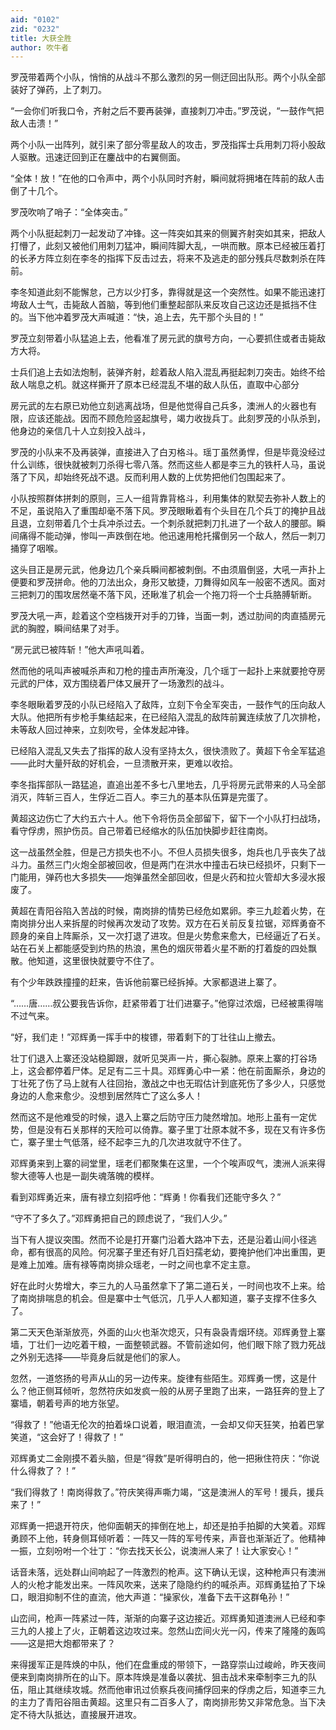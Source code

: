 ```yaml
---
aid: "0102"
zid: "0232"
title: 大获全胜
author: 吹牛者
---
```


罗茂带着两个小队，悄悄的从战斗不那么激烈的另一侧迂回出队形。两个小队全部装好了弹药，上了刺刀。

“一会你们听我口令，齐射之后不要再装弹，直接刺刀冲击。”罗茂说，“一鼓作气把敌人击溃！”

两个小队一出阵列，就引来了部分零星敌人的攻击，罗茂指挥士兵用刺刀将小股敌人驱散。迅速迂回到正在鏖战中的右翼侧面。

“全体！放！”在他的口令声中，两个小队同时齐射，瞬间就将拥堵在阵前的敌人击倒了十几个。

罗茂吹响了哨子：“全体突击。”

两个小队挺起刺刀一起发动了冲锋。这一阵突如其来的侧翼齐射突如其来，把敌人打懵了，此刻又被他们用刺刀猛冲，瞬间阵脚大乱，一哄而散。原本已经被压着打的长矛方阵立刻在李冬的指挥下反击过去，将来不及逃走的部分残兵尽数刺杀在阵前。

李冬知道此刻不能懈怠，己方以少打多，靠得就是这一个突然性。如果不能迅速打垮敌人士气，击毙敌人首脑，等到他们重整起部队来反攻自己这边还是抵挡不住的。当下他冲着罗茂大声喊道：“快，追上去，先干那个头目的！”

罗茂立刻带着小队猛追上去，他看准了房元武的旗号方向，一心要抓住或者击毙敌方大将。

士兵们追上去如法炮制，装弹齐射，趁着敌人陷入混乱再挺起刺刀突击。始终不给敌人喘息之机。就这样撕开了原本已经混乱不堪的敌人队伍，直取中心部分

房元武的左右原已劝他立刻逃离战场，但是他觉得自己兵多，澳洲人的火器也有限，应该还能战。因而不顾危险竖起旗号，竭力收拢兵丁。此刻罗茂的小队杀到，他身边的亲信几十人立刻投入战斗，

罗茂的小队来不及再装弹，直接进入了白刃格斗。瑶丁虽然勇悍，但是毕竟没经过什么训练，很快就被刺刀杀得七零八落。然而这些人都是李三九的铁杆人马，虽说落了下风，却始终死战不退。反而利用人数的上优势把他们包围起来了。

小队按照群体拼刺的原则，三人一组背靠背格斗，利用集体的默契去弥补人数上的不足，虽说陷入了重围却毫不落下风。罗茂眼瞅着有个头目在几个兵丁的掩护且战且退，立刻带着几个士兵冲杀过去。一个刺杀就把刺刀扎进了一个敌人的腰部。瞬间痛得不能动弹，惨叫一声跌倒在地。他迅速用枪托撂倒另一个敌人，然后一刺刀捅穿了咽喉。

这头目正是房元武，他身边几个亲兵瞬间都被刺倒。不由须眉倒竖，大吼一声扑上便要和罗茂拼命。他的刀法出众，身形又敏捷，刀舞得如风车一般密不透风。面对三把刺刀的围攻居然毫不落下风，还瞅准了机会一个拖刀将一个士兵胳膊斩断。

罗茂大吼一声，趁着这个空档拨开对手的刀锋，当面一刺，透过肋间的肉直插房元武的胸膛，瞬间结果了对手。

“房元武已被阵斩！”他大声吼叫着。

然而他的吼叫声被喊杀声和刀枪的撞击声所淹没，几个瑶丁一起扑上来就要抢夺房元武的尸体，双方围绕着尸体又展开了一场激烈的战斗。

李冬眼瞅着罗茂的小队已经陷入了敌阵，立刻下令全军突击，一鼓作气的压向敌人大队。他把所有步枪手集结起来，在已经陷入混乱的敌阵前翼连续放了几次排枪，未等敌人回过神来，立刻吹号，全体发起冲锋。

已经陷入混乱又失去了指挥的敌人没有坚持太久，很快溃败了。黄超下令全军猛追――此时大量歼敌的好机会，一旦溃散开来，更难以收拾。

李冬指挥部队一路猛追，直追出差不多七八里地去，几乎将房元武带来的人马全部消灭，阵斩三百人，生俘近二百人。李三九的基本队伍算是完蛋了。

黄超这边伤亡了大约五六十人。他下令将伤员全部留下，留下一个小队打扫战场，看守俘虏，照护伤员。自己带着已经缩水的队伍加快脚步赶往南岗。

这一战虽然全胜，但是己方损失也不小。不但人员损失很多，炮兵也几乎丧失了战斗力。虽然三门火炮全部被回收，但是两门在洪水中撞击石块已经损坏，只剩下一门能用，弹药也大多损失――炮弹虽然全部回收，但是火药和拉火管却大多浸水报废了。

黄超在青阳谷陷入苦战的时候，南岗排的情势已经危如累卵。李三九趁着火势，在南岗排分出人来拆屋的时候再次发动了攻势。双方在石关前反复拉锯，邓辉勇奋不顾身的亲自上阵厮杀，又一次打退了进攻。但是火势愈来愈大，已经逼近了石关。站在石关上都能感受到灼热的热浪，黑色的烟灰带着火星不断的打着旋的四处飘散。他知道，这里很快就要守不住了。

有个少年跌跌撞撞的赶来，告诉他前寨已经拆掉。大家都退进上寨了。

“……唐……叔公要我告诉你，赶紧带着丁壮们进寨子。”他穿过浓烟，已经被熏得喘不过气来。

“好，我们走！”邓辉勇一挥手中的梭镖，带着剩下的丁壮往山上撤去。

壮丁们退入上寨还没站稳脚跟，就听见哭声一片，撕心裂肺。原来上寨的打谷场上，这会都停着尸体。足足有二三十具。邓辉勇心中一紧：他在前面厮杀，身边的丁壮死了伤了马上就有人往回抬，激战之中也无瑕估计到底死伤了多少人，只感觉身边的人愈来愈少。没想到居然阵亡了这么多人！

然而这不是他难受的时候，退入上寨之后防守压力陡然增加。地形上虽有一定优势，但是没有石关那样的天险可以倚靠。寨子里丁壮原本就不多，现在又有许多伤亡，寨子里士气低落，经不起李三九的几次进攻就守不住了。

邓辉勇来到上寨的祠堂里，瑶老们都聚集在这里，一个个唉声叹气，澳洲人派来得黎大德等人也是一副失魂落魄的模样。

看到邓辉勇近来，唐有禄立刻招呼他：“辉勇！你看我们还能守多久？”

“守不了多久了。”邓辉勇把自己的顾虑说了，“我们人少。”

当下有人提议突围。然而不论是打开寨门沿着大路冲下去，还是沿着山间小径逃命，都有很高的风险。何况寨子里还有好几百妇孺老幼，要掩护他们冲出重围，更是难上加难。唐有禄等南岗排众瑶老，一时之间也拿不定主意。

好在此时火势增大，李三九的人马虽然拿下了第二道石关，一时间也攻不上来。给了南岗排喘息的机会。但是寨中士气低沉，几乎人人都知道，寨子支撑不住多久了。

第二天天色渐渐放亮，外面的山火也渐次熄灭，只有袅袅青烟环绕。邓辉勇登上寨墙，丁壮们一边吃着干粮，一面整顿武器。不管前途如何，他们眼下除了戮力死战之外别无选择――毕竟身后就是他们的家人。

忽然，一道悠扬的号声从山的另一边传来。旋律有些陌生。邓辉勇一愣，这是什么？他正侧耳倾听，忽然符庆如发疯一般的从房子里跑了出来，一路狂奔的登上了寨墙，朝着号声的地方张望。

“得救了！”他语无伦次的拍着垛口说着，眼泪直流，一会却又仰天狂笑，拍着巴掌笑道，“这会好了！得救了！”

邓辉勇丈二金刚摸不着头脑，但是“得救”是听得明白的，他一把揪住符庆：“你说什么得救了？！”

“我们得救了！南岗得救了。”符庆笑得声嘶力竭，“这是澳洲人的军号！援兵，援兵来了！”

邓辉勇一把退开符庆，他仰面朝天的摔倒在地上，却还是拍手拍脚的大笑着。邓辉勇顾不上他，转身侧耳倾听着：一阵又一阵的军号传来，声音也渐渐近了。他精神一振，立刻吩咐一个壮丁：“你去找天长公，说澳洲人来了！让大家安心！”

话音未落，远处群山间响起了一阵激烈的枪声。这下确认无误，这种枪声只有澳洲人的火枪才能发出来。一阵风吹来，送来了隐隐约约的喊杀声。邓辉勇猛拍了下垛口，眼泪抑制不住的直流，他大声道：“操家伙，准备下去干这群龟孙！”

山峦间，枪声一阵紧过一阵，渐渐的向寨子这边接近。邓辉勇知道澳洲人已经和李三九的人接上了火，正朝着这边攻过来。忽然山峦间火光一闪，传来了隆隆的轰鸣――这是把大炮都带来了？

来得援军正是阵焕的中队，他们在盘重成的带领下，一路穿崇山过峻岭，昨天夜间便来到南岗排所在的山下。原本阵焕是准备以袭扰、狙击战术来牵制李三九的队伍，阻止其继续攻城。然而他审讯过侦察兵夜间捕俘回来的俘虏之后，知道李三九的主力了青阳谷阻击黄超。这里只有二百多人了，南岗排形势又非常危急。当下决定不待大队抵达，直接展开进攻。
